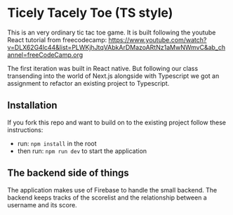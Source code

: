 # Ticely Tacely Toe (TS style)

This is an very ordinary tic tac toe game. It is built following the youtube React tutorial from freecodecamp: 
https://www.youtube.com/watch?v=DLX62G4lc44&list=PLWKjhJtqVAbkArDMazoARtNz1aMwNWmvC&ab_channel=freeCodeCamp.org



The first iteration was built in React native. But following our class transending into the world of Next.js alongside with Typescript we got an assignment to refactor an existing project to Typescript.


## Installation

If you fork this repo and want to build on to the existing project follow these instructions: 

- run: `npm install` in the root
- then run: `npm run dev` to start the application

## The backend side of things

The application makes use of Firebase to handle the small backend. The backend keeps tracks of the scorelist and the relationship between a username and its score. 